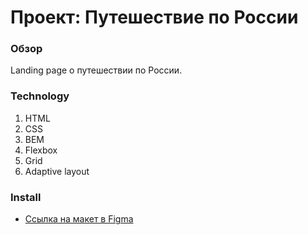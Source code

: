 # Проект: Путешествие по России

### Обзор
Landing page о путешествии по России.

### Technology
1. HTML
2. CSS
3. BEM
4. Flexbox
5. Grid
6. Adaptive layout

### Install
* [Ссылка на макет в Figma](https://www.figma.com/file/5S2WSbEFL6awjVWJ0NWL8Q/Sprint-3_-Russia-_-desktop-mobile?node-id=28503%3A0)
